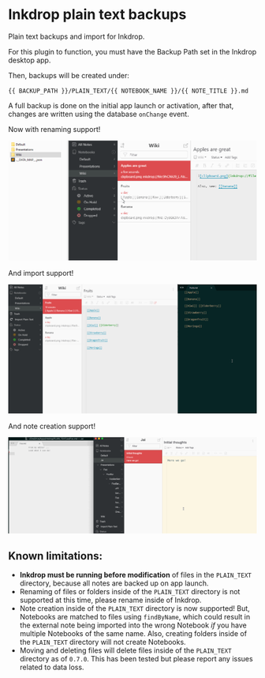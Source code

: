 # Inkdrop plain text backups

Plain text backups and import for Inkdrop.

For this plugin to function, you must have the Backup Path set in the Inkdrop desktop app.

Then, backups will be created under:

```
{{ BACKUP_PATH }}/PLAIN_TEXT/{{ NOTEBOOK_NAME }}/{{ NOTE_TITLE }}.md
```

A full backup is done on the initial app launch or activation, after that, changes are written using the database `onChange` event.

Now with renaming support!

![Renaming demo](assets/inkdrop_plain_text_backups_renaming_demo.gif)

And import support!

![Import demo](assets/inkdrop_plain_text_backups_import_demo.gif)

And note creation support!

![Note creation demo](assets/inkdrop_plain_text_backups_note_creation_demo.gif)

## Known limitations:

-   **Inkdrop must be running before modification** of files in the `PLAIN_TEXT` directory, because all notes are backed up on app launch.
-   Renaming of files or folders inside of the `PLAIN_TEXT` directory is not supported at this time, please rename inside of Inkdrop.
-   Note creation inside of the `PLAIN_TEXT` directory is now supported! But, Notebooks are matched to files using `findByName`, which could result in the external note being imported into the wrong Notebook _if_ you have multiple Notebooks of the same name. Also, creating folders inside of the `PLAIN_TEXT` directory will not create Notebooks.
-   Moving and deleting files will delete files inside of the `PLAIN_TEXT` directory as of `0.7.0`. This has been tested but please report any issues related to data loss.
